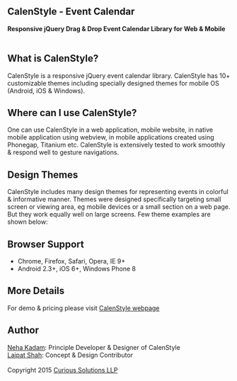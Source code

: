 ##  CalenStyle - Event Calendar
**Responsive jQuery Drag & Drop Event Calendar Library for Web & Mobile** <br/><br/>

## What is CalenStyle?
CalenStyle is a responsive jQuery event calendar library. CalenStyle has 10+ customizable themes including specially designed themes for mobile OS (Android, iOS & Windows). 

## Where can I use CalenStyle?
One can use CalenStyle in a web application, mobile website, in native mobile application using webview, in mobile applications created using Phonegap, Titanium etc. CalenStyle is extensively tested to work smoothly & respond well to gesture navigations. 

## Design Themes
CalenStyle includes many design themes for representing events in colorful & informative manner. Themes were designed specifically targeting small screen or viewing area, eg mobile devices or a small section on a web page. But they work equally well on large screens. Few theme examples are shown below:


## Browser Support
- Chrome, Firefox, Safari, Opera, IE 9+
- Android 2.3+, iOS 6+, Windows Phone 8

## More Details
For demo & pricing please visit [CalenStyle webpage](https://curioussolutions/apps/calenstyle/ "CalenStyle Plugin Details")

## Author
[Neha Kadam](https://github.com/nehakadam): Principle Developer & Designer of CalenStyle <br/> 
[Lajpat Shah](https://github.com/lajpatshah): Concept & Design Contributor
<br/> <br/> 
Copyright 2015 [Curious Solutions LLP](https://github.com/CuriousSolutions)
